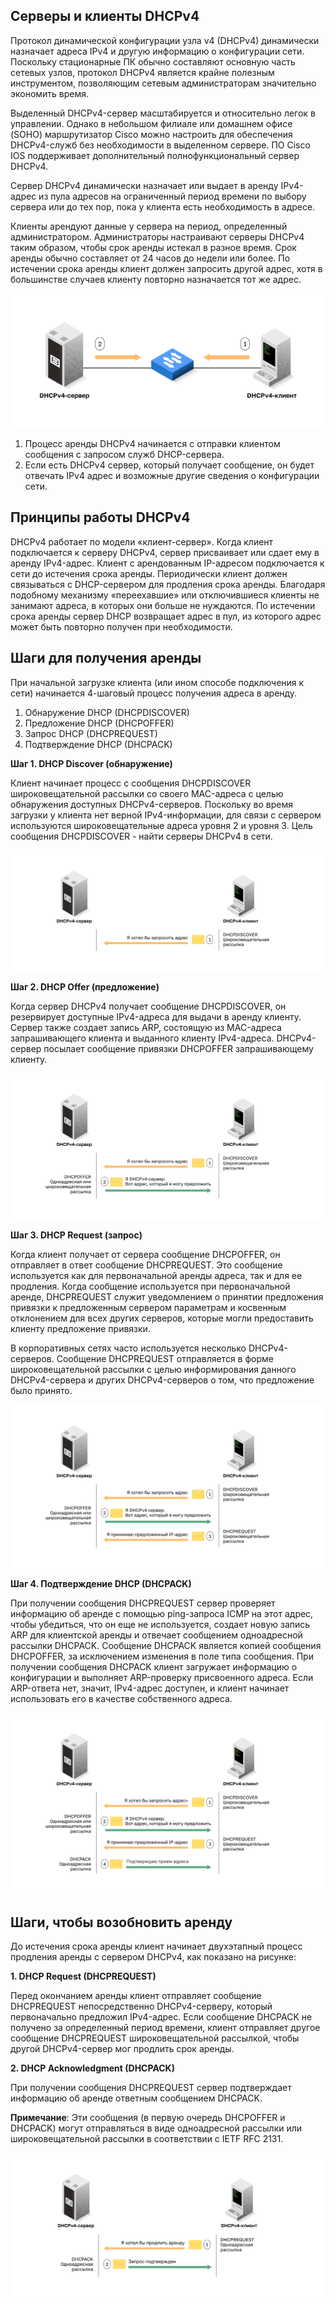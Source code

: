 <!-- 7.1.1 -->
## Серверы и клиенты DHCPv4

Протокол динамической конфигурации узла v4 (DHCPv4) динамически назначает адреса IPv4 и другую информацию о конфигурации сети. Поскольку стационарные ПК обычно составляют основную часть сетевых узлов, протокол DHCPv4 является крайне полезным инструментом, позволяющим сетевым администраторам значительно экономить время.

Выделенный DHCPv4-сервер масштабируется и относительно легок в управлении. Однако в небольшом филиале или домашнем офисе (SOHO) маршрутизатор Cisco можно настроить для обеспечения DHCPv4-служб без необходимости в выделенном сервере. ПО Cisco IOS поддерживает дополнительный полнофункциональный сервер DHCPv4.

Сервер DHCPv4 динамически назначает или выдает в аренду IPv4-адрес из пула адресов на ограниченный период времени по выбору сервера или до тех пор, пока у клиента есть необходимость в адресе.

Клиенты арендуют данные у сервера на период, определенный администратором. Администраторы настраивают серверы DHCPv4 таким образом, чтобы срок аренды истекал в разное время. Срок аренды обычно составляет от 24 часов до недели или более. По истечении срока аренды клиент должен запросить другой адрес, хотя в большинстве случаев клиенту повторно назначается тот же адрес.

![](./assets/7.1.1.svg)


1. Процесс аренды DHCPv4 начинается с отправки клиентом сообщения с запросом служб DHCP-сервера.
2. Если есть DHCPv4 сервер, который получает сообщение, он будет отвечать IPv4 адрес и возможные другие сведения о конфигурации сети.

<!-- 7.1.2 -->
## Принципы работы DHCPv4

DHCPv4 работает по модели «клиент-сервер». Когда клиент подключается к серверу DHCPv4, сервер присваивает или сдает ему в аренду IPv4-адрес. Клиент с арендованным IP-адресом подключается к сети до истечения срока аренды. Периодически клиент должен связываться с DHCP-сервером для продления срока аренды. Благодаря подобному механизму «переехавшие» или отключившиеся клиенты не занимают адреса, в которых они больше не нуждаются. По истечении срока аренды сервер DHCP возвращает адрес в пул, из которого адрес может быть повторно получен при необходимости.

<!-- 7.1.3 -->
## Шаги для получения аренды

При начальной загрузке клиента (или ином способе подключения к сети) начинается 4-шаговый процесс получения адреса в аренду.

1. Обнаружение DHCP (DHCPDISCOVER)
2. Предложение DHCP (DHCPOFFER)
3. Запрос DHCP (DHCPREQUEST)
4. Подтверждение DHCP (DHCPACK)

**Шаг 1. DHCP Discover (обнаружение)**

Клиент начинает процесс с сообщения DHCPDISCOVER широковещательной рассылки со своего MAC-адреса с целью обнаружения доступных DHCPv4-серверов. Поскольку во время загрузки у клиента нет верной IPv4-информации, для связи с сервером используются широковещательные адреса уровня 2 и уровня 3. Цель сообщения DHCPDISCOVER - найти серверы DHCPv4 в сети.

![](./assets/7.1.3-1.svg)


**Шаг 2. DHCP Offer (предложение)**

Когда сервер DHCPv4 получает сообщение DHCPDISCOVER, он резервирует доступные IPv4-адреса для выдачи в аренду клиенту. Сервер также создает запись ARP, состоящую из MAC-адреса запрашивающего клиента и выданного клиенту IPv4-адреса. DHCPv4-сервер посылает сообщение привязки DHCPOFFER запрашивающему клиенту.

![](./assets/7.1.3-2.svg)


**Шаг 3. DHCP Request (запрос)**

Когда клиент получает от сервера сообщение DHCPOFFER, он отправляет в ответ сообщение DHCPREQUEST. Это сообщение используется как для первоначальной аренды адреса, так и для ее продления. Когда сообщение используется при первоначальной аренде, DHCPREQUEST служит уведомлением о принятии предложения привязки к предложенным сервером параметрам и косвенным отклонением для всех других серверов, которые могли предоставить клиенту предложение привязки.

В корпоративных сетях часто используется несколько DHCPv4-серверов. Сообщение DHCPREQUEST отправляется в форме широковещательной рассылки с целью информирования данного DHCPv4-сервера и других DHCPv4-серверов о том, что предложение было принято.

![](./assets/7.1.3-3.svg)


**Шаг 4. Подтверждение DHCP (DHCPACK)**

При получении сообщения DHCPREQUEST сервер проверяет информацию об аренде с помощью ping-запроса ICMP на этот адрес, чтобы убедиться, что он еще не используется, создает новую запись ARP для клиентской аренды и отвечает сообщением одноадресной рассылки DHCPACK. Сообщение DHCPACK является копией сообщения DHCPOFFER, за исключением изменения в поле типа сообщения. При получении сообщения DHCPACK клиент загружает информацию о конфигурации и выполняет ARP-проверку присвоенного адреса. Если ARP-ответа нет, значит, IPv4-адрес доступен, и клиент начинает использовать его в качестве собственного адреса.

![](./assets/7.1.3-4.svg)


<!-- 7.1.4 -->
## Шаги, чтобы возобновить аренду

До истечения срока аренды клиент начинает двухэтапный процесс продления аренды с сервером DHCPv4, как показано на рисунке:

**1\. DHCP Request (DHCPREQUEST)**

Перед окончанием аренды клиент отправляет сообщение DHCPREQUEST непосредственно DHCPv4-серверу, который первоначально предложил IPv4-адрес. Если сообщение DHCPACK не получено за определенный период времени, клиент отправляет другое сообщение DHCPREQUEST широковещательной рассылкой, чтобы другой DHCPv4-сервер мог продлить срок аренды.

**2\. DHCP Acknowledgment (DHCPACK)**

При получении сообщения DHCPREQUEST сервер подтверждает информацию об аренде ответным сообщением DHCPACK.

**Примечание**: Эти сообщения (в первую очередь DHCPOFFER и DHCPACK) могут отправляться в виде одноадресной рассылки или широковещательной рассылки в соответствии с IETF RFC 2131.

![](./assets/7.1.4.svg)


<!-- 7.1.5 -->
<!-- quiz -->